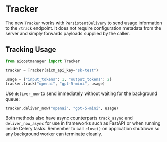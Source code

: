 # Tracker

The new `Tracker` works with `PersistentDelivery` to send usage information to
the `/track` endpoint.  It does not require configuration metadata from the
server and simply forwards payloads supplied by the caller.

## Tracking Usage

```python
from aicostmanager import Tracker

tracker = Tracker(aicm_api_key="sk-test")

usage = {"input_tokens": 1, "output_tokens": 2}
tracker.track("openai", "gpt-5-mini", usage)
```

Use `deliver_now` to send immediately without waiting for the background queue:

```python
tracker.deliver_now("openai", "gpt-5-mini", usage)
```

Both methods also have async counterparts `track_async` and `deliver_now_async`
for use in frameworks such as FastAPI or when running inside Celery tasks.
Remember to call `close()` on application shutdown so any background worker can
terminate cleanly.
